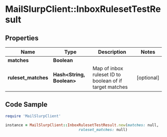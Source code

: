 # MailSlurpClient::InboxRulesetTestResult

## Properties

Name | Type | Description | Notes
------------ | ------------- | ------------- | -------------
**matches** | **Boolean** |  | 
**ruleset_matches** | **Hash&lt;String, Boolean&gt;** | Map of inbox ruleset ID to boolean of if target matches | [optional] 

## Code Sample

```ruby
require 'MailSlurpClient'

instance = MailSlurpClient::InboxRulesetTestResult.new(matches: null,
                                 ruleset_matches: null)
```


